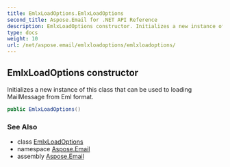 ```yaml
---
title: EmlxLoadOptions.EmlxLoadOptions
second_title: Aspose.Email for .NET API Reference
description: EmlxLoadOptions constructor. Initializes a new instance of this class that can be used to loading MailMessage from Eml format
type: docs
weight: 10
url: /net/aspose.email/emlxloadoptions/emlxloadoptions/
---
```

## EmlxLoadOptions constructor

Initializes a new instance of this class that can be used to loading MailMessage from Eml format.

```csharp
public EmlxLoadOptions()
```

### See Also

* class [EmlxLoadOptions](../)
* namespace [Aspose.Email](../../emlxloadoptions/)
* assembly [Aspose.Email](../../../)


